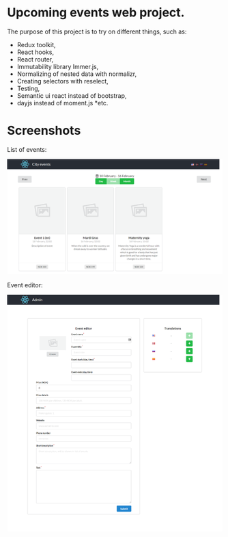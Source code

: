 # Upcoming events web project.

The purpose of this project is to try on  different things, such as:
* Redux toolkit,
* React hooks,
* React router,
* Immutability library Immer.js,
* Normalizing of nested data with normalizr,
* Creating selectors with reselect,
* Testing,
* Semantic ui react instead of bootstrap,
* dayjs instead of moment.js
*etc.

# Screenshots
List of events:
<p align="center">
  <img src="https://raw.githubusercontent.com/angyLe/Events/master/events/Client/public/screencapture-localhost-3000-en-2020-02-20-21_27_31.png">
</p>
Event editor:
<p align="center">
  <img src="https://github.com/angyLe/Events/blob/master/events/Client/public/screencapture-localhost-3000-admin-eventEditor-2020-02-20-21_36_19.png">
</p>



